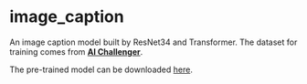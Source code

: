 # image_caption

An image caption model built by ResNet34 and Transformer. The dataset for training comes from [**AI Challenger**](https://challenger.ai).

The pre-trained model can be downloaded [here](https://drive.google.com/open?id=1NJg00-1r-CjyUS2CmP4AI7CwTSquxcUx).
